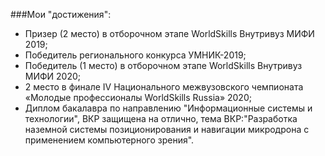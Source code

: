 ###Мои "достижения":

* Призер (2 место) в отборочном этапе WorldSkills Внутривуз МИФИ 2019;  
* Победитель регионального конкурса УМНИК-2019;  
* Победитель (1 место) в отборочном этапе WorldSkills Внутривуз МИФИ 2020;  
* 2 место в финале IV Национального межвузовского чемпионата «Молодые профессионалы WorldSkills Russia» 2020;  
* Диплом бакалавра по направлению "Информационные системы и технологии", ВКР защищена на отлично, тема ВКР:"Разработка наземной системы позиционирования и навигации микродрона с применением компьютерного зрения".
